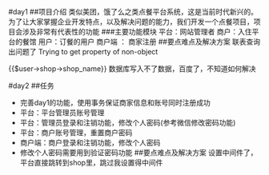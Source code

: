#day1
##项目介绍
   类似美团，饿了么之类点餐平台系统，这是当前时代新兴的。
   为了让大家掌握企业开发特点，以及解决问题的能力，我们开发一个点餐项目，项目会涉及非常有代表性的功能
  ###主要功能模块
  平台：网站管理者
  商户：入住平台的餐馆 
  用户：订餐的用户
  商户端 ：
  商家注册
  ##要点难点及解决方案
  联表查询出问题了  Trying to get property of non-object 
   <td>{{$user->shop->shop_name}}</td>
  数据库写入不了数据，百度了，不知道如何解决
 
#day2
##任务
- 完善day1的功能，使用事务保证商家信息和账号同时注册成功
- 平台：平台管理员账号管理
- 平台：管理员登录和注销功能，修改个人密码(参考微信修改密码功能)
- 平台：商户账号管理，重置商户密码
- 商户端：商户登录和注销功能，修改个人密码
- 修改个人密码需要用到验证密码功能
##要点难点及解决方案
设置中间件了，平台直接跳转到shop里，跳过我设置得中间件

  
  